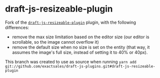 # draft-js-resizeable-plugin

Fork of the [`draft-js-resizeable-plugin`](https://github.com/draft-js-plugins/draft-js-plugins/tree/master/draft-js-resizeable-plugin) plugin, with the following differences: 
* remove the max size limitation based on the editor size (our editor is scrollable, so the image cannot overflow it)
* remove the default size when no size is set on the entity (that way, it assumes the image's full size, instead of setting it to 40% or 40px).

This branch was created to use as source when running `yarn add git://github.com/exactsales/draft-js-plugins.git#draft-js-resizeable-plugin`